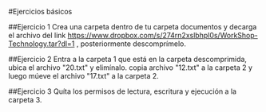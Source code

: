 #Ejercicios básicos

##Ejercicio 1
Crea una carpeta dentro de tu carpeta documentos y decarga el archivo del link https://www.dropbox.com/s/274rn2xslbhpl0s/WorkShop-Technology.tar?dl=1  , posteriormente descomprímelo.

##Ejercicio 2
Entra a la carpeta 1 que está en la carpeta descomprimida, ubica el archivo "20.txt" y elimínalo. copia archivo "12.txt" a la carpeta 2 y luego múeve el archivo "17.txt" a la carpeta 2.

##Ejercicio 3
Quíta los permisos de lectura, escritura y ejecución a la carpeta 3.

